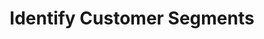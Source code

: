 ---
layout: page
title: Identify Customer Segments
description: 
img: assets/img/project_identify_customer_segment/customer_segment_poster.png
redirect: https://github.com/AliAfs/Identify_Customer_Segments
importance: 3
category: work
---